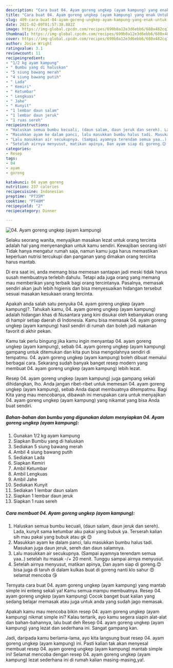 ```yaml
---
description: "Cara buat 04. Ayam goreng ungkep (ayam kampung) yang enak Untuk Jualan"
title: "Cara buat 04. Ayam goreng ungkep (ayam kampung) yang enak Untuk Jualan"
slug: 409-cara-buat-04-ayam-goreng-ungkep-ayam-kampung-yang-enak-untuk-jualan
date: 2021-02-09T01:57:38.882Z
image: https://img-global.cpcdn.com/recipes/699b0a12e3d6ebb6/680x482cq70/04-ayam-goreng-ungkep-ayam-kampung-foto-resep-utama.jpg
thumbnail: https://img-global.cpcdn.com/recipes/699b0a12e3d6ebb6/680x482cq70/04-ayam-goreng-ungkep-ayam-kampung-foto-resep-utama.jpg
cover: https://img-global.cpcdn.com/recipes/699b0a12e3d6ebb6/680x482cq70/04-ayam-goreng-ungkep-ayam-kampung-foto-resep-utama.jpg
author: Josie Wright
ratingvalue: 3.1
reviewcount: 11
recipeingredient:
- "1/2 kg ayam kampung"
- " Bumbu yang di haluskan"
- "5 siung bawang merah"
- "4 siung bawang putih"
- " Lada"
- " Kemiri"
- " Ketumbar"
- " Lengkuas"
- " Jahe"
- " Kunyit"
- "1 lembar daun salam"
- "1 lembar daun jeruk"
- "1 ruas sereh"
recipeinstructions:
- "Haluskan semua bumbu kecuali, (daun salam, daun jeruk dan sereh). Lada, kunyit sama ketumbar aku pakai yang bubuk ya. Terserah kalian sih mau pakai yang bubuk atau gk 😊"
- "Masukkan ayam ke dalam panci, lalu masukkan bumbu halus tadi. Masukan juga daun jeruk, sereh dan daun salamnya."
- "Lalu masukkan air secukupnya. (Sampai ayamnya terendam semua yaa..) setelah itu masak -/+ 20 menit. Tunggu sampai airnya menyusut."
- "Setelah airnya menyusut, matikan apinya, Dan ayam siap di goreng.😊 bisa juga di taruh di dalam kulkas buat di goreng nanti klo sahur 😍 selamat mencoba 😘"
categories:
- Resep
tags:
- 04
- ayam
- goreng

katakunci: 04 ayam goreng 
nutrition: 237 calories
recipecuisine: Indonesian
preptime: "PT35M"
cooktime: "PT48M"
recipeyield: "2"
recipecategory: Dinner

---
```



![04. Ayam goreng ungkep (ayam kampung)](https://img-global.cpcdn.com/recipes/699b0a12e3d6ebb6/680x482cq70/04-ayam-goreng-ungkep-ayam-kampung-foto-resep-utama.jpg)

Selaku seorang wanita, menyajikan masakan lezat untuk orang tercinta adalah hal yang menyenangkan untuk kamu sendiri. Kewajiban seorang istri Tidak hanya mengatur rumah saja, namun kamu juga harus memastikan keperluan nutrisi tercukupi dan panganan yang dimakan orang tercinta harus mantab.

Di era  saat ini, anda memang bisa memesan santapan jadi meski tidak harus susah membuatnya terlebih dahulu. Tetapi ada juga orang yang memang mau memberikan yang terbaik bagi orang tercintanya. Pasalnya, memasak sendiri akan jauh lebih higienis dan bisa menyesuaikan hidangan tersebut sesuai masakan kesukaan orang tercinta. 



Apakah anda salah satu penyuka 04. ayam goreng ungkep (ayam kampung)?. Tahukah kamu, 04. ayam goreng ungkep (ayam kampung) adalah hidangan khas di Nusantara yang kini disukai oleh kebanyakan orang di hampir setiap daerah di Indonesia. Kamu bisa memasak 04. ayam goreng ungkep (ayam kampung) hasil sendiri di rumah dan boleh jadi makanan favorit di akhir pekan.

Kamu tak perlu bingung jika kamu ingin menyantap 04. ayam goreng ungkep (ayam kampung), sebab 04. ayam goreng ungkep (ayam kampung) gampang untuk ditemukan dan kita pun bisa mengolahnya sendiri di tempatmu. 04. ayam goreng ungkep (ayam kampung) boleh dibuat memalui berbagai cara. Sekarang sudah banyak banget resep modern yang membuat 04. ayam goreng ungkep (ayam kampung) lebih lezat.

Resep 04. ayam goreng ungkep (ayam kampung) juga gampang sekali dihidangkan, lho. Anda jangan ribet-ribet untuk memesan 04. ayam goreng ungkep (ayam kampung), sebab Anda dapat membuatnya ditempatmu. Bagi Kita yang mau mencobanya, dibawah ini merupakan cara untuk menyajikan 04. ayam goreng ungkep (ayam kampung) yang nikamat yang bisa Anda buat sendiri.

<!--inarticleads1-->

##### Bahan-bahan dan bumbu yang digunakan dalam menyiapkan 04. Ayam goreng ungkep (ayam kampung):

1. Gunakan 1/2 kg ayam kampung
1. Siapkan  Bumbu yang di haluskan
1. Sediakan 5 siung bawang merah
1. Ambil 4 siung bawang putih
1. Sediakan  Lada
1. Siapkan  Kemiri
1. Ambil  Ketumbar
1. Ambil  Lengkuas
1. Ambil  Jahe
1. Sediakan  Kunyit
1. Sediakan 1 lembar daun salam
1. Siapkan 1 lembar daun jeruk
1. Siapkan 1 ruas sereh




<!--inarticleads2-->

##### Cara membuat 04. Ayam goreng ungkep (ayam kampung):

1. Haluskan semua bumbu kecuali, (daun salam, daun jeruk dan sereh). Lada, kunyit sama ketumbar aku pakai yang bubuk ya. Terserah kalian sih mau pakai yang bubuk atau gk 😊
1. Masukkan ayam ke dalam panci, lalu masukkan bumbu halus tadi. Masukan juga daun jeruk, sereh dan daun salamnya.
1. Lalu masukkan air secukupnya. (Sampai ayamnya terendam semua yaa..) setelah itu masak -/+ 20 menit. Tunggu sampai airnya menyusut.
1. Setelah airnya menyusut, matikan apinya, Dan ayam siap di goreng.😊 bisa juga di taruh di dalam kulkas buat di goreng nanti klo sahur 😍 selamat mencoba 😘




Ternyata cara buat 04. ayam goreng ungkep (ayam kampung) yang mantab simple ini enteng sekali ya! Kamu semua mampu membuatnya. Resep 04. ayam goreng ungkep (ayam kampung) Cocok banget buat kalian yang sedang belajar memasak atau juga untuk anda yang sudah jago memasak.

Apakah kamu mau mencoba bikin resep 04. ayam goreng ungkep (ayam kampung) nikmat simple ini? Kalau tertarik, ayo kamu segera siapin alat-alat dan bahan-bahannya, lalu buat deh Resep 04. ayam goreng ungkep (ayam kampung) yang lezat dan sederhana ini. Sangat gampang kan. 

Jadi, daripada kamu berlama-lama, ayo kita langsung buat resep 04. ayam goreng ungkep (ayam kampung) ini. Pasti kalian tak akan menyesal membuat resep 04. ayam goreng ungkep (ayam kampung) mantab simple ini! Selamat mencoba dengan resep 04. ayam goreng ungkep (ayam kampung) lezat sederhana ini di rumah kalian masing-masing,ya!.

